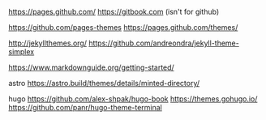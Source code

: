 https://pages.github.com/
https://gitbook.com (isn't for github)

https://github.com/pages-themes
https://pages.github.com/themes/

http://jekyllthemes.org/
https://github.com/andreondra/jekyll-theme-simplex

https://www.markdownguide.org/getting-started/


astro
https://astro.build/themes/details/minted-directory/


hugo
https://github.com/alex-shpak/hugo-book
https://themes.gohugo.io/
https://github.com/panr/hugo-theme-terminal 